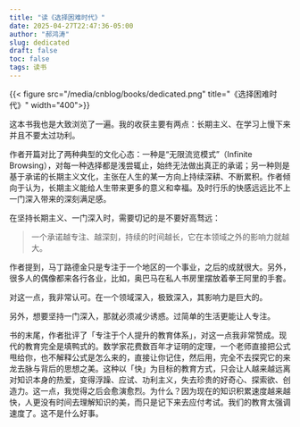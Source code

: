 ```yaml
---
title: "读《选择困难时代》"
date: 2025-04-27T22:47:36-05:00
author: "郝鸿涛"
slug: dedicated
draft: false
toc: false
tags: 读书
---
```

{{< figure src="/media/cnblog/books/dedicated.png" title="《选择困难时代》" width="400">}}

这本书我也是大致浏览了一遍。我的收获主要有两点：长期主义、在学习上慢下来并且不要太过功利。

作者开篇对比了两种典型的文化心态：一种是“无限流览模式”（Infinite Browsing），对每一种选择都是浅尝辄止，始终无法做出真正的承诺；另一种则是基于承诺的长期主义文化，主张在人生的某一方向上持续深耕、不断累积。作者倾向于认为，长期主义能给人生带来更多的意义和幸福。及时行乐的快感远远比不上一门深入带来的深刻满足感。

在坚持长期主义、一门深入时，需要切记的是不要好高骛远：

>一个承诺越专注、越深刻，持续的时间越长，它在本领域之外的影响力就越大。

作者提到，马丁路德金只是专注于一个地区的一个事业，之后的成就很大。另外，很多人的偶像都来各行各业，比如，奥巴马在私人书房里摆放着拳王阿里的手套。

对这一点，我非常认可。在一个领域深入，极致深入，其影响力是巨大的。

另外，想要坚持一门深入，那就必须减少诱惑。过简单的生活更能让人专注。

书的末尾，作者批评了「专注于个人提升的教育体系」，对这一点我非常赞成。现代的教育完全是填鸭式的。数学家花费数百年才证明的定理，一个老师直接把公式甩给你，也不解释公式是怎么来的，直接让你记住，然后用，完全不去探究它的来龙去脉与背后的思想之美。这种以「快」为目标的教育方式，只会让人越来越远离对知识本身的热爱，变得浮躁、应试、功利主义，失去珍贵的好奇心、探索欲、创造力。这一点，我觉得之后会愈演愈烈。为什么？因为现在的知识积累速度越来越快，人更没有时间去理解知识的美，而只是记下来去应付考试。我们的教育太强调速度了。这不是什么好事。
